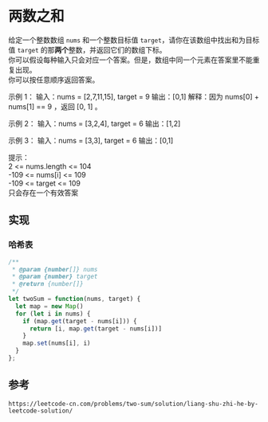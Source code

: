 # 两数之和
给定一个整数数组 `nums` 和一个整数目标值 `target`，请你在该数组中找出和为目标值 `target` 的那**两个**整数，并返回它们的数组下标。  
你可以假设每种输入只会对应一个答案。但是，数组中同一个元素在答案里不能重复出现。  
你可以按任意顺序返回答案。

示例 1：
输入：nums = [2,7,11,15], target = 9
输出：[0,1]
解释：因为 nums[0] + nums[1] == 9 ，返回 [0, 1] 。

示例 2：
输入：nums = [3,2,4], target = 6
输出：[1,2]

示例 3：
输入：nums = [3,3], target = 6
输出：[0,1]

提示：  
2 <= nums.length <= 104  
-109 <= nums[i] <= 109  
-109 <= target <= 109  
只会存在一个有效答案

## 实现
### 哈希表
```javascript
/**
 * @param {number[]} nums
 * @param {number} target
 * @return {number[]}
 */
let twoSum = function(nums, target) {
  let map = new Map()
  for (let i in nums) {
    if (map.get(target - nums[i])) {
      return [i, map.get(target - nums[i])]
    }
    map.set(nums[i], i)
  }
};
```

## 参考
```
https://leetcode-cn.com/problems/two-sum/solution/liang-shu-zhi-he-by-leetcode-solution/
```